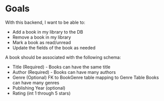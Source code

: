 # Goals


With this backend, I want to be able to:
- Add a book in my library to the DB 
- Remove a book in my library
- Mark a book as read/unread
- Update the fields of the book as needed

A book should be associated with the following schema:
- Title (Required) - Books can have the same title 
- Author (Required) - Books can have many authors
- Genre (Optional) FK to BookGenre table mapping to Genre Table Books can have many genres
- Publishing Year (optional)
- Rating (int 1 through 5 stars)

